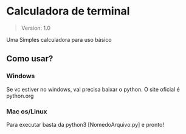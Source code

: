 # Calculadora de terminal

> Version: 1.0

Uma Simples calculadora para uso básico

## Como usar?

### Windows
Se vc estiver no windows, vai precisa baixar o python. O site oficial é python.org

### Mac os/Linux
Para executar basta da python3 [NomedoArquivo.py] e pronto!



